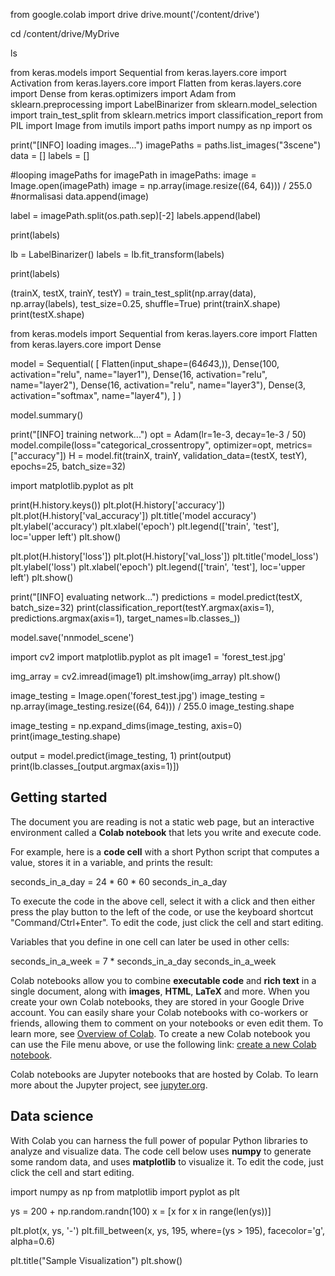 from google.colab import drive
drive.mount('/content/drive')

cd /content/drive/MyDrive

ls

from keras.models import Sequential
from keras.layers.core import Activation
from keras.layers.core import Flatten
from keras.layers.core import Dense
from keras.optimizers import Adam
from sklearn.preprocessing import LabelBinarizer
from sklearn.model_selection import train_test_split
from sklearn.metrics import classification_report
from PIL import Image
from imutils import paths
import numpy as np
import os

print("[INFO] loading images...")
imagePaths = paths.list_images("3scene")
data = []
labels = []

#looping imagePaths
for imagePath in imagePaths:
  image = Image.open(imagePath)
  image = np.array(image.resize((64, 64))) / 255.0 #normalisasi
  data.append(image)

  label = imagePath.split(os.path.sep)[-2]
  labels.append(label)

print(labels)

lb = LabelBinarizer()
labels = lb.fit_transform(labels)

print(labels)

(trainX, testX, trainY, testY) = train_test_split(np.array(data), np.array(labels), test_size=0.25, shuffle=True)
print(trainX.shape)
print(testX.shape)

from keras.models import Sequential
from keras.layers.core import Flatten
from keras.layers.core import Dense

model = Sequential(
    [
     Flatten(input_shape=(64*64*3,)),
     Dense(100, activation="relu", name="layer1"),
     Dense(16, activation="relu", name="layer2"),
     Dense(16, activation="relu", name="layer3"),
     Dense(3, activation="softmax", name="layer4"),
    ]
)

model.summary()

print("[INFO] training network...")
opt = Adam(lr=1e-3, decay=1e-3 / 50)
model.compile(loss="categorical_crossentropy", optimizer=opt,
  metrics=["accuracy"])
H = model.fit(trainX, trainY, validation_data=(testX, testY), epochs=25, batch_size=32)

import matplotlib.pyplot as plt

print(H.history.keys())
plt.plot(H.history['accuracy'])
plt.plot(H.history['val_accuracy'])
plt.title('model accuracy')
plt.ylabel('accuracy')
plt.xlabel('epoch')
plt.legend(['train', 'test'], loc='upper left')
plt.show()

plt.plot(H.history['loss'])
plt.plot(H.history['val_loss'])
plt.title('model_loss')
plt.ylabel('loss')
plt.xlabel('epoch')
plt.legend(['train', 'test'], loc='upper left')
plt.show()

print("[INFO] evaluating network...")
predictions = model.predict(testX, batch_size=32)
print(classification_report(testY.argmax(axis=1),
  predictions.argmax(axis=1), target_names=lb.classes_))

model.save('nnmodel_scene')

import cv2
import matplotlib.pyplot as plt
image1 = 'forest_test.jpg'

img_array = cv2.imread(image1)
plt.imshow(img_array)
plt.show()

image_testing = Image.open('forest_test.jpg')
image_testing = np.array(image_testing.resize((64, 64))) / 255.0
image_testing.shape

image_testing = np.expand_dims(image_testing, axis=0)
print(image_testing.shape)

output = model.predict(image_testing, 1)
print(output)
print(lb.classes_[output.argmax(axis=1)])

## **Getting started**

The document you are reading is not a static web page, but an interactive environment called a **Colab notebook** that lets you write and execute code.

For example, here is a **code cell** with a short Python script that computes a value, stores it in a variable, and prints the result:

seconds_in_a_day = 24 * 60 * 60
seconds_in_a_day

To execute the code in the above cell, select it with a click and then either press the play button to the left of the code, or use the keyboard shortcut "Command/Ctrl+Enter". To edit the code, just click the cell and start editing.

Variables that you define in one cell can later be used in other cells:

seconds_in_a_week = 7 * seconds_in_a_day
seconds_in_a_week

Colab notebooks allow you to combine **executable code** and **rich text** in a single document, along with **images**, **HTML**, **LaTeX** and more. When you create your own Colab notebooks, they are stored in your Google Drive account. You can easily share your Colab notebooks with co-workers or friends, allowing them to comment on your notebooks or even edit them. To learn more, see [Overview of Colab](/notebooks/basic_features_overview.ipynb). To create a new Colab notebook you can use the File menu above, or use the following link: [create a new Colab notebook](http://colab.research.google.com#create=true).

Colab notebooks are Jupyter notebooks that are hosted by Colab. To learn more about the Jupyter project, see [jupyter.org](https://www.jupyter.org).

## Data science

With Colab you can harness the full power of popular Python libraries to analyze and visualize data. The code cell below uses **numpy** to generate some random data, and uses **matplotlib** to visualize it. To edit the code, just click the cell and start editing.

import numpy as np
from matplotlib import pyplot as plt

ys = 200 + np.random.randn(100)
x = [x for x in range(len(ys))]

plt.plot(x, ys, '-')
plt.fill_between(x, ys, 195, where=(ys > 195), facecolor='g', alpha=0.6)

plt.title("Sample Visualization")
plt.show()
